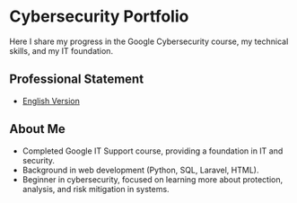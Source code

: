 # Cybersecurity Portfolio

Here I share my progress in the Google Cybersecurity course, my technical skills, and my IT foundation.

## Professional Statement
- [English Version](professional_statement_en.md)

## About Me
- Completed Google IT Support course, providing a foundation in IT and security.
- Background in web development (Python, SQL, Laravel, HTML).
- Beginner in cybersecurity, focused on learning more about protection, analysis, and risk mitigation in systems.

